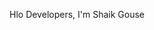  Hlo Developers, I'm Shaik Gouse 

 


      

   



 
     
     
                    
                                                



         
 


<!--
**gouseimmu/gouseimmu** is a ✨ _special_ ✨ repository because its `README.md` (this file) appears on your GitHub profile.

Here are some ideas to get you started:

- 🔭 I’m currently working on Project
 
